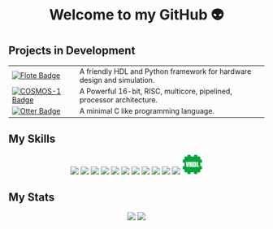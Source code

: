 <div align="center">
  <h1>Welcome to my GitHub 👽</h1>
</div>

<!-- ## My Projects -->

## Projects in Development

<div align="center">
  <table>
    <tbody>
      <tr>
        <td>
          <a href="https://github.com/icarogabryel/flote">
            <img src="https://img.shields.io/badge/%F0%9F%9B%B8-Flote-green?style=flat" alt="Flote Badge">
          </a>
        </td>
        <td>A friendly HDL and Python framework for hardware design and simulation.</td>
      </tr>
      <tr>
        <td>
          <a href="https://github.com/icarogabryel/cosmos-1">
            <img src="https://img.shields.io/badge/%F0%9F%8C%8C-COSMOS--1-blue?style=flat" alt="COSMOS-1 Badge">
          </a>
        </td>
        <td>A Powerful 16-bit, RISC, multicore, pipelined, processor architecture.</td>
      </tr>
      <tr>
        <td>
          <a href="https://github.com/icarogabryel/otter">
            <img src="https://img.shields.io/badge/%F0%9F%A6%A6-Otter-cyan?style=flat" alt="Otter Badge">
          </a>
        </td>
        <td>A minimal C like programming language.</td>
      </tr>
    </tbody>
  </table>
</div>

## My Skills

<div align="center">
  <img src="https://cdn.jsdelivr.net/gh/devicons/devicon/icons/python/python-original.svg" width="40"/>
  <img src="https://cdn.jsdelivr.net/gh/devicons/devicon/icons/c/c-original.svg" width="40"/>
  <img src="https://cdn.jsdelivr.net/gh/devicons/devicon/icons/cplusplus/cplusplus-original.svg" width="40"/>
  <img src="https://cdn.jsdelivr.net/gh/devicons/devicon/icons/java/java-original.svg" width="40"/>
  <img src="https://cdn.jsdelivr.net/gh/devicons/devicon/icons/javascript/javascript-original.svg" width="40"/>
  <img src="https://cdn.jsdelivr.net/gh/devicons/devicon/icons/typescript/typescript-original.svg" width="40"/>
  <img src="https://cdn.jsdelivr.net/gh/devicons/devicon/icons/html5/html5-original.svg" width="40"/>
  <img src="https://cdn.simpleicons.org/css" width="40"/>
  <img src="https://cdn.jsdelivr.net/gh/devicons/devicon/icons/sqlite/sqlite-original.svg" width="40"/>
  <img src="https://cdn.jsdelivr.net/gh/devicons/devicon/icons/django/django-plain.svg" width="40"/>
  <img src="https://cdn.jsdelivr.net/gh/devicons/devicon/icons/arduino/arduino-original.svg" width="40"/>
  <img src="assets/vhdl_icon.svg" width="40"/>  <!-- Local -->
</div>

## My Stats

<div align="center">
  <img src="https://github-readme-stats.vercel.app/api?username=icarogabryel&theme=dark&show_icons=true&hide_border=true&count_private=true"/>
  <img src="https://github-readme-stats.vercel.app/api/top-langs/?username=icarogabryel&theme=dark&show_icons=true&hide_border=true&layout=compact">
</div>
